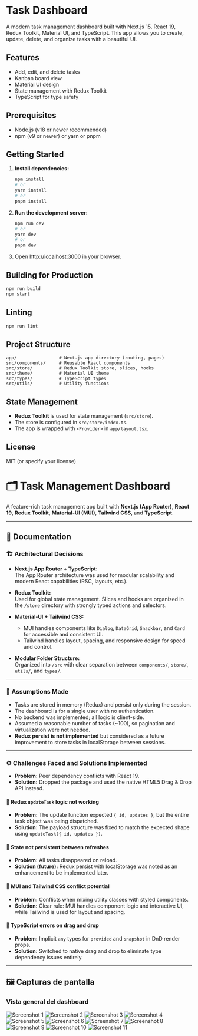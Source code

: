 # Task Dashboard

A modern task management dashboard built with Next.js 15, React 19, Redux Toolkit, Material UI, and TypeScript. This app allows you to create, update, delete, and organize tasks with a beautiful UI.

## Features

- Add, edit, and delete tasks
- Kanban board view
- Material UI design
- State management with Redux Toolkit
- TypeScript for type safety

## Prerequisites

- Node.js (v18 or newer recommended)
- npm (v9 or newer) or yarn or pnpm

## Getting Started

1. **Install dependencies:**

   ```bash
   npm install
   # or
   yarn install
   # or
   pnpm install
   ```

2. **Run the development server:**

   ```bash
   npm run dev
   # or
   yarn dev
   # or
   pnpm dev
   ```

3. Open [http://localhost:3000](http://localhost:3000) in your browser.

## Building for Production

```bash
npm run build
npm start
```

## Linting

```bash
npm run lint
```

## Project Structure

```
app/                # Next.js app directory (routing, pages)
src/components/     # Reusable React components
src/store/          # Redux Toolkit store, slices, hooks
src/theme/          # Material UI theme
src/types/          # TypeScript types
src/utils/          # Utility functions
```

## State Management

- **Redux Toolkit** is used for state management (`src/store`).
- The store is configured in `src/store/index.ts`.
- The app is wrapped with `<Provider>` in `app/layout.tsx`.

## License

MIT (or specify your license)

# 🗂️ Task Management Dashboard

A feature-rich task management app built with **Next.js (App Router)**, **React 19**, **Redux Toolkit**, **Material-UI (MUI)**, **Tailwind CSS**, and **TypeScript**.

---

## 📘 Documentation

### 🏗️ Architectural Decisions

- **Next.js App Router + TypeScript:**  
  The App Router architecture was used for modular scalability and modern React capabilities (RSC, layouts, etc.).

- **Redux Toolkit:**  
  Used for global state management. Slices and hooks are organized in the `/store` directory with strongly typed actions and selectors.

- **Material-UI + Tailwind CSS:**

  - MUI handles components like `Dialog`, `DataGrid`, `Snackbar`, and `Card` for accessible and consistent UI.
  - Tailwind handles layout, spacing, and responsive design for speed and control.

- **Modular Folder Structure:**  
  Organized into `/src` with clear separation between `components/`, `store/`, `utils/`, and `types/`.

---

### 📌 Assumptions Made

- Tasks are stored in memory (Redux) and persist only during the session.
- The dashboard is for a single user with no authentication.
- No backend was implemented; all logic is client-side.
- Assumed a reasonable number of tasks (~100), so pagination and virtualization were not needed.
- **Redux persist is not implemented** but considered as a future improvement to store tasks in localStorage between sessions.

---

### ⚙️ Challenges Faced and Solutions Implemented

- **Problem:** Peer dependency conflicts with React 19.
- **Solution:** Dropped the package and used the native HTML5 Drag & Drop API instead.

#### 🧩 Redux `updateTask` logic not working

- **Problem:** The update function expected `{ id, updates }`, but the entire task object was being dispatched.
- **Solution:** The payload structure was fixed to match the expected shape using `updateTask({ id, updates })`.

#### 💾 State not persistent between refreshes

- **Problem:** All tasks disappeared on reload.
- **Solution (future):** Redux persist with localStorage was noted as an enhancement to be implemented later.

#### 🎨 MUI and Tailwind CSS conflict potential

- **Problem:** Conflicts when mixing utility classes with styled components.
- **Solution:** Clear rule: MUI handles component logic and interactive UI, while Tailwind is used for layout and spacing.

#### 🚧 TypeScript errors on drag and drop

- **Problem:** Implicit `any` types for `provided` and `snapshot` in DnD render props.
- **Solution:** Switched to native drag and drop to eliminate type dependency issues entirely.

---

## 🖼️ Capturas de pantalla

### Vista general del dashboard

![Screenshot 1](./public/img1.png)
![Screenshot 2](./public/img2.png)
![Screenshot 3](./public/img3.png)
![Screenshot 4](./public/img4.png)
![Screenshot 5](./public/img5.png)
![Screenshot 6](./public/img6.png)
![Screenshot 7](./public/img7.png)
![Screenshot 8](./public/img8.png)
![Screenshot 9](./public/img9.png)
![Screenshot 10](./public/img10.png)
![Screenshot 11](./public/img11.png)
